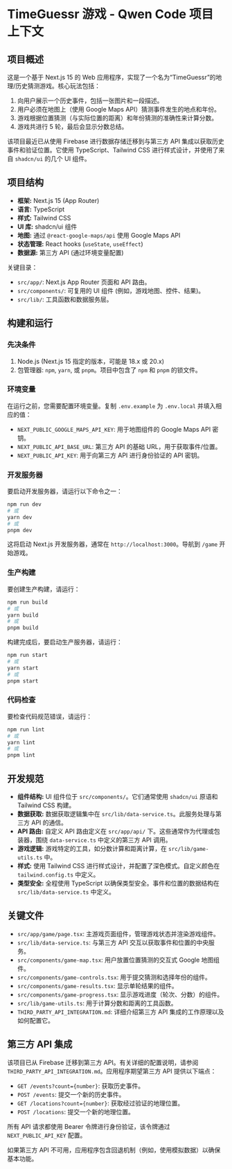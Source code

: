 # TimeGuessr 游戏 - Qwen Code 项目上下文

## 项目概述

这是一个基于 Next.js 15 的 Web 应用程序，实现了一个名为“TimeGuessr”的地理/历史猜测游戏。核心玩法包括：

1.  向用户展示一个历史事件，包括一张图片和一段描述。
2.  用户必须在地图上（使用 Google Maps API）猜测事件发生的地点和年份。
3.  游戏根据位置猜测（与实际位置的距离）和年份猜测的准确性来计算分数。
4.  游戏共进行 5 轮，最后会显示分数总结。

该项目最近已从使用 Firebase 进行数据存储迁移到与第三方 API 集成以获取历史事件和验证位置。它使用 TypeScript、Tailwind CSS 进行样式设计，并使用了来自 `shadcn/ui` 的几个 UI 组件。

## 项目结构

-   **框架:** Next.js 15 (App Router)
-   **语言:** TypeScript
-   **样式:** Tailwind CSS
-   **UI 库:** shadcn/ui 组件
-   **地图:** 通过 `@react-google-maps/api` 使用 Google Maps API
-   **状态管理:** React hooks (`useState`, `useEffect`)
-   **数据源:** 第三方 API (通过环境变量配置)

关键目录：
-   `src/app/`: Next.js App Router 页面和 API 路由。
-   `src/components/`: 可复用的 UI 组件 (例如，游戏地图、控件、结果)。
-   `src/lib/`: 工具函数和数据服务层。

## 构建和运行

### 先决条件

1.  Node.js (Next.js 15 指定的版本，可能是 18.x 或 20.x)
2.  包管理器: `npm`, `yarn`, 或 `pnpm`。项目中包含了 `npm` 和 `pnpm` 的锁文件。

### 环境变量

在运行之前，您需要配置环境变量。复制 `.env.example` 为 `.env.local` 并填入相应的值：

-   `NEXT_PUBLIC_GOOGLE_MAPS_API_KEY`: 用于地图组件的 Google Maps API 密钥。
-   `NEXT_PUBLIC_API_BASE_URL`: 第三方 API 的基础 URL，用于获取事件/位置。
-   `NEXT_PUBLIC_API_KEY`: 用于向第三方 API 进行身份验证的 API 密钥。

### 开发服务器

要启动开发服务器，请运行以下命令之一：

```bash
npm run dev
# 或
yarn dev
# 或
pnpm dev
```

这将启动 Next.js 开发服务器，通常在 `http://localhost:3000`。导航到 `/game` 开始游戏。

### 生产构建

要创建生产构建，请运行：

```bash
npm run build
# 或
yarn build
# 或
pnpm build
```

构建完成后，要启动生产服务器，请运行：

```bash
npm run start
# 或
yarn start
# 或
pnpm start
```

### 代码检查

要检查代码规范错误，请运行：

```bash
npm run lint
# 或
yarn lint
# 或
pnpm lint
```

## 开发规范

-   **组件结构:** UI 组件位于 `src/components/`。它们通常使用 `shadcn/ui` 原语和 Tailwind CSS 构建。
-   **数据获取:** 数据获取逻辑集中在 `src/lib/data-service.ts`。此服务处理与第三方 API 的通信。
-   **API 路由:** 自定义 API 路由定义在 `src/app/api/` 下。这些通常作为代理或包装器，围绕 `data-service.ts` 中定义的第三方 API 调用。
-   **游戏逻辑:** 游戏特定的工具，如分数计算和距离计算，在 `src/lib/game-utils.ts` 中。
-   **样式:** 使用 Tailwind CSS 进行样式设计，并配置了深色模式。自定义颜色在 `tailwind.config.ts` 中定义。
-   **类型安全:** 全程使用 TypeScript 以确保类型安全。事件和位置的数据结构在 `src/lib/data-service.ts` 中定义。

## 关键文件

-   `src/app/game/page.tsx`: 主游戏页面组件，管理游戏状态并渲染游戏组件。
-   `src/lib/data-service.ts`: 与第三方 API 交互以获取事件和位置的中央服务。
-   `src/components/game-map.tsx`: 用户放置位置猜测的交互式 Google 地图组件。
-   `src/components/game-controls.tsx`: 用于提交猜测和选择年份的组件。
-   `src/components/game-results.tsx`: 显示单轮结果的组件。
-   `src/components/game-progress.tsx`: 显示游戏进度（轮次、分数）的组件。
-   `src/lib/game-utils.ts`: 用于计算分数和距离的工具函数。
-   `THIRD_PARTY_API_INTEGRATION.md`: 详细介绍第三方 API 集成的工作原理以及如何配置它。

## 第三方 API 集成

该项目已从 Firebase 迁移到第三方 API。有关详细的配置说明，请参阅 `THIRD_PARTY_API_INTEGRATION.md`。应用程序期望第三方 API 提供以下端点：

-   `GET /events?count={number}`: 获取历史事件。
-   `POST /events`: 提交一个新的历史事件。
-   `GET /locations?count={number}`: 获取经过验证的地理位置。
-   `POST /locations`: 提交一个新的地理位置。

所有 API 请求都使用 Bearer 令牌进行身份验证，该令牌通过 `NEXT_PUBLIC_API_KEY` 配置。

如果第三方 API 不可用，应用程序包含回退机制（例如，使用模拟数据）以确保基本功能。